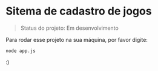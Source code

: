 # Sitema de cadastro de jogos

>Status do projeto: Em desenvolvimento

Para rodar esse projeto na sua máquina, por favor digite:

```
node app.js
```

:)
